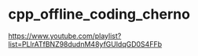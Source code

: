 # cpp_offline_coding_cherno
https://www.youtube.com/playlist?list=PLlrATfBNZ98dudnM48yfGUldqGD0S4FFb

